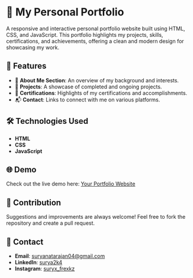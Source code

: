 # 🌟 My Personal Portfolio

A responsive and interactive personal portfolio website built using HTML, CSS, and JavaScript. This portfolio highlights my projects, skills, certifications, and achievements, offering a clean and modern design for showcasing my work.

## 🚀 Features
- 📄 **About Me Section**: An overview of my background and interests.
- 💼 **Projects**: A showcase of completed and ongoing projects.
- 📜 **Certifications**: Highlights of my certifications and accomplishments.
- 📬 **Contact**: Links to connect with me on various platforms.

## 🛠️ Technologies Used
- **HTML**
- **CSS**
- **JavaScript**

## 🌐 Demo
Check out the live demo here: [Your Portfolio Website](#)

## 🤝 Contribution
Suggestions and improvements are always welcome! Feel free to fork the repository and create a pull request.

## 📧 Contact
- **Email**: [suryanatarajan04@gmail.com](mailto:suryanatarajan04.com)
- **LinkedIn**: [surya2k4](https://www.linkedin.com/in/surya-2k4/)
- **Instagram**: [suryx_frexkz](https://www.instagram.com/suryx_frexkz/)


